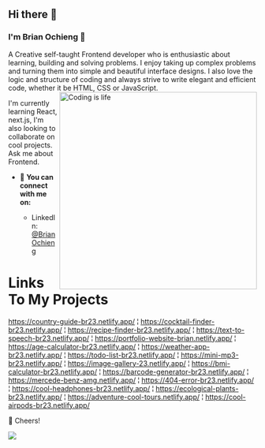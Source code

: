 ## Hi there 👋

### I'm Brian Ochieng 🤖

A Creative self-taught Frontend developer who is enthusiastic about learning, building and solving problems.
I enjoy taking up complex problems and turning them into simple and beautiful interface designs. I also love the logic and structure of coding and always strive to write elegant and efficient code, whether it be HTML, CSS or JavaScript.
<img align="right" alt="Coding is life" width="400" src="https://cdn.dribbble.com/users/1162077/screenshots/3848914/programmer.gif"><br>

I'm currently learning React, next.js,
I'm also looking to collaborate on cool projects.
Ask me about Frontend.



* 🚀 **You can connect with me on:**
   
   - LinkedIn: [@BrianOchieng](https://www.linkedin.com/in/brian-ochieng-b52428170/)
# Links To My Projects
https://country-guide-br23.netlify.app/ ¦
https://cocktail-finder-br23.netlify.app/ ¦
https://recipe-finder-br23.netlify.app/ ¦
https://text-to-speech-br23.netlify.app/ ¦
https://portfolio-website-brian.netlify.app/ ¦
https://age-calculator-br23.netlify.app/ ¦
https://weather-app-br23.netlify.app/ ¦
https://todo-list-br23.netlify.app/ ¦
https://mini-mp3-br23.netlify.app/ ¦
https://image-gallery-23.netlify.app/ ¦
https://bmi-calculator-br23.netlify.app/ ¦
https://barcode-generator-br23.netlify.app/ ¦
https://mercede-benz-amg.netlify.app/ ¦
https://404-error-br23.netlify.app/ ¦
https://cool-headphones-br23.netlify.app/ ¦
https://ecological-plants-br23.netlify.app/ ¦
https://adventure-cool-tours.netlify.app/ ¦
https://cool-airpods-br23.netlify.app/



🥂 Cheers!






[![](https://visitcount.itsvg.in/api?id=brian&label=Profile%20Views&color=3&icon=5&pretty=true)](https://visitcount.itsvg.in)

 

  
